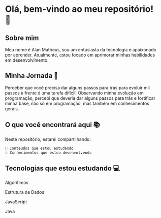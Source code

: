 <h1>Olá, bem-vindo ao meu repositório! 👋</h1>

<h2>Sobre mim</h2>

Meu nome é Alan Matheus, sou um entusiasta da tecnologia e apaixonado por aprender. Atualmente, estou focado em aprimorar minhas habilidades em desenvolvimento.

<h2>Minha Jornada 🚀</h2>

Perceber que você precisa dar alguns passos para trás para evoluir mil passos à frente é uma tarefa difícil! Observando minha evolução em programação, percebi que deveria dar alguns passos para trás e fortificar minha base, não só em programação, mas também em conhecimentos gerais.

<h2>O que você encontrará aqui 📚</h2>

Neste repositório, estarei compartilhando:

    📘 Conteúdos que estou estudando
    💡 Conhecimentos que estou desenvolvendo

<h2>Tecnologias que estou estudando 💻</h2 
    <p>Algoritimos</p> 
    <p>Estrutura de Dados</p> 
    <p>JavaScript </p>
    <p>Java</p>
